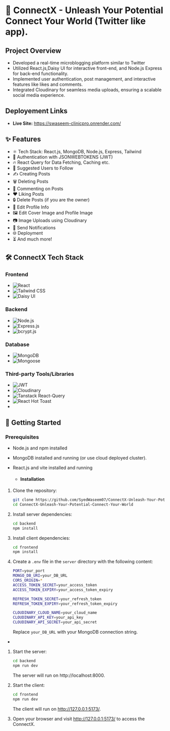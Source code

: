 # 🏥 ConnectX - Unleash Your Potential Connect Your World (Twitter like app).

## Project Overview
- Developed a real-time microblogging platform similar to Twitter
- Utilized React.js,Daisy UI for interactive front-end, and Node.js Express for back-end functionality.
- Implemented user authentication, post management, and interactive features like likes and comments.
- Integrated Cloudinary for seamless media uploads, ensuring a scalable social media experience.

## Deployement Links
- **Live Site:** https://swaseem-clinicpro.onrender.com/

## ✨ Features
- ⚛️ Tech Stack: React.js, MongoDB, Node.js, Express, Tailwind
- 🔐 Authentication with JSONWEBTOKENS (JWT)
- 🔥 React Query for Data Fetching, Caching etc.
- 👥 Suggested Users to Follow
- ✍️ Creating Posts
- 🗑️ Deleting Posts
- 💬 Commenting on Posts
- ❤️ Liking Posts
- 🔒 Delete Posts (if you are the owner)
- 📝 Edit Profile Info
- 🖼️ Edit Cover Image and Profile Image
- 📷 Image Uploads using Cloudinary
- 🔔 Send Notifications
- 🌐 Deployment
- ⏳ And much more!

## 🛠️ ConnectX Tech Stack

### Frontend
- ![React](https://img.shields.io/badge/React-20232A?style=for-the-badge&logo=react&logoColor=61DAFB)
- ![Tailwind CSS](https://img.shields.io/badge/Tailwind_CSS-38B2AC?style=for-the-badge&logo=tailwind-css&logoColor=white)
- ![Daisy UI](https://img.shields.io/badge/Daisy_UI-FFBDBD?style=for-the-badge&logo=daisyui&logoColor=white)

### Backend
- ![Node.js](https://img.shields.io/badge/Node.js-43853D?style=for-the-badge&logo=node-dot-js&logoColor=white)
- ![Express.js](https://img.shields.io/badge/Express.js-404D59?style=for-the-badge)
- ![bcrypt.js](https://img.shields.io/badge/bcrypt.js-007ACC?style=for-the-badge&logo=javascript&logoColor=white)

### Database
- ![MongoDB](https://img.shields.io/badge/MongoDB-4EA94B?style=for-the-badge&logo=mongodb&logoColor=white)
- ![Mongoose](https://img.shields.io/badge/Mongoose-880000?style=for-the-badge&logo=mongoose&logoColor=white)

### Third-party Tools/Libraries
- ![JWT](https://img.shields.io/badge/JWT-black?style=for-the-badge&logo=JSON%20web%20tokens)
- ![Cloudinary](https://img.shields.io/badge/Cloudinary-3448C5?style=for-the-badge&logo=cloudinary&logoColor=white)
- ![Tanstack React-Query](https://img.shields.io/badge/React_Query-FF4154?style=for-the-badge&logo=react-query&logoColor=white)
- ![React Hot Toast](https://img.shields.io/badge/React_Hot_Toast-00D8FF?style=for-the-badge&logo=react&logoColor=white)
- 
## 🚀 Getting Started

### Prerequisites

- Node.js and npm installed
- MongoDB installed and running (or use cloud deployed cluster).
- React.js and vite installed and running

  - #### Installation

1. Clone the repository:

    ```bash
    git clone https://github.com/SyedWaseem07/ConnectX-Unleash-Your-Potential-Connect-Your-World.git
    cd ConnectX-Unleash-Your-Potential-Connect-Your-World
    ```

2. Install server dependencies:

    ```bash
    cd backend
    npm install
    ```

3. Install client dependencies:

    ```bash
    cd frontend
    npm install
    ```

4. Create a `.env` file in the `server` directory with the following content:

    ```bash
    PORT=your_port
    MONGO_DB_URI=your_DB_URL
    CORS_ORIGIN=*
    ACCESS_TOKEN_SECRET=your_access_token
    ACCESS_TOKEN_EXPIRY=your_access_token_expiry
    
    REFRESH_TOKEN_SECRET=your_refresh_token
    REFRESH_TOKEN_EXPIRY=your_refresh_token_expiry
    
    CLOUDINARY_CLOUD_NAME=your_cloud_name
    CLOUDINARY_API_KEY=your_api_key
    CLOUDINARY_API_SECRET=your_api_secret
    ```

   Replace `your_DB_URL` with your MongoDB connection string.

- 
1. Start the server:

    ```bash
    cd backend
    npm run dev
    ```

   The server will run on http://localhost:8000.

2. Start the client:

    ```bash
    cd frontend
    npm run dev
    ```

   The client will run on http://127.0.0.1:5173/.

3. Open your browser and visit  http://127.0.0.1:5173/ to access the ConnectX.
